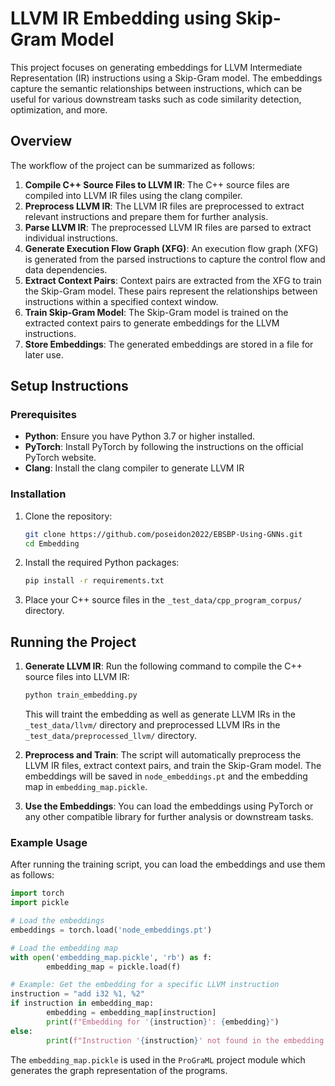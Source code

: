 # LLVM IR Embedding using Skip-Gram Model

This project focuses on generating embeddings for LLVM Intermediate Representation (IR) instructions using a Skip-Gram model. The embeddings capture the semantic relationships between instructions, which can be useful for various downstream tasks such as code similarity detection, optimization, and more.

## Overview

The workflow of the project can be summarized as follows:

1. **Compile C++ Source Files to LLVM IR**: The C++ source files are compiled into LLVM IR files using the clang compiler.
2. **Preprocess LLVM IR**: The LLVM IR files are preprocessed to extract relevant instructions and prepare them for further analysis.
3. **Parse LLVM IR**: The preprocessed LLVM IR files are parsed to extract individual instructions.
4. **Generate Execution Flow Graph (XFG)**: An execution flow graph (XFG) is generated from the parsed instructions to capture the control flow and data dependencies.
5. **Extract Context Pairs**: Context pairs are extracted from the XFG to train the Skip-Gram model. These pairs represent the relationships between instructions within a specified context window.
6. **Train Skip-Gram Model**: The Skip-Gram model is trained on the extracted context pairs to generate embeddings for the LLVM instructions.
7. **Store Embeddings**: The generated embeddings are stored in a file for later use.

## Setup Instructions

### Prerequisites

- **Python**: Ensure you have Python 3.7 or higher installed.
- **PyTorch**: Install PyTorch by following the instructions on the official PyTorch website.
- **Clang**: Install the clang compiler to generate LLVM IR

### Installation

1. Clone the repository:
     ```bash
     git clone https://github.com/poseidon2022/EBSBP-Using-GNNs.git
     cd Embedding
     ```
2. Install the required Python packages:
     ```bash
     pip install -r requirements.txt
     ```
3. Place your C++ source files in the `_test_data/cpp_program_corpus/` directory.

## Running the Project

1. **Generate LLVM IR**: Run the following command to compile the C++ source files into LLVM IR:
     ```bash
     python train_embedding.py
     ```
     This will traint the embedding as well as generate LLVM IRs in the `_test_data/llvm/` directory and preprocessed LLVM IRs in the `_test_data/preprocessed_llvm/` directory.

2. **Preprocess and Train**: The script will automatically preprocess the LLVM IR files, extract context pairs, and train the Skip-Gram model. The embeddings will be saved in `node_embeddings.pt` and the embedding map in `embedding_map.pickle`.

3. **Use the Embeddings**: You can load the embeddings using PyTorch or any other compatible library for further analysis or downstream tasks.

### Example Usage

After running the training script, you can load the embeddings and use them as follows:
```python
import torch
import pickle

# Load the embeddings
embeddings = torch.load('node_embeddings.pt')

# Load the embedding map
with open('embedding_map.pickle', 'rb') as f:
        embedding_map = pickle.load(f)

# Example: Get the embedding for a specific LLVM instruction
instruction = "add i32 %1, %2"
if instruction in embedding_map:
        embedding = embedding_map[instruction]
        print(f"Embedding for '{instruction}': {embedding}")
else:
        print(f"Instruction '{instruction}' not found in the embedding map.")
```

The `embedding_map.pickle` is used in the `ProGraML` project module which generates the graph representation of the programs.